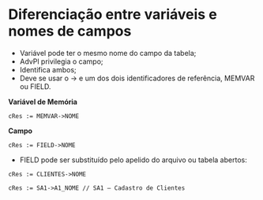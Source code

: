 # Diferenciação entre variáveis e nomes de campos
- Variável pode ter o mesmo nome do campo da tabela;
- AdvPl privilegia o campo;
- Identifica ambos;
- Deve se usar o -> e um dos dois identificadores de referência, MEMVAR ou FIELD.

**Variável de Memória**
```
cRes := MEMVAR->NOME
```

**Campo**
```
cRes := FIELD->NOME
```

- FIELD pode ser substituído pelo apelido do arquivo ou tabela abertos:

```
cRes := CLIENTES->NOME
```

```
cRes := SA1->A1_NOME // SA1 – Cadastro de Clientes
```